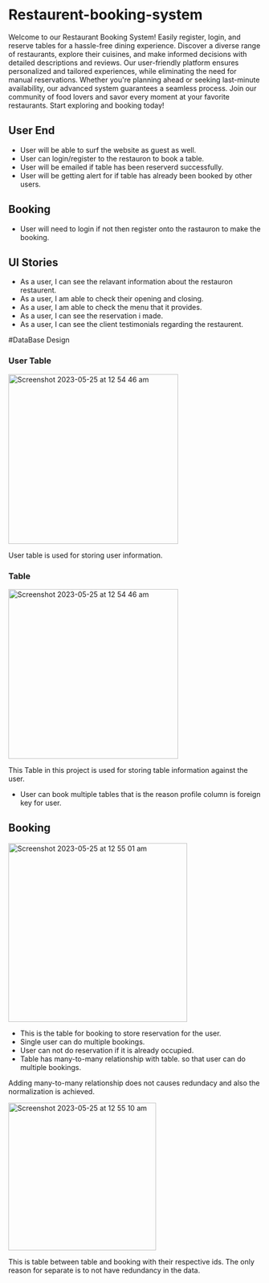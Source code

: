 # Restaurent-booking-system
Welcome to our Restaurant Booking System! Easily register, login, and reserve tables for a hassle-free dining experience. Discover a diverse range of restaurants, explore their cuisines, and make informed decisions with detailed descriptions and reviews. Our user-friendly platform ensures personalized and tailored experiences, while eliminating the need for manual reservations. Whether you're planning ahead or seeking last-minute availability, our advanced system guarantees a seamless process. Join our community of food lovers and savor every moment at your favorite restaurants. Start exploring and booking today!
## User End
* User will be able to surf the website as guest as well.
* User can login/register to the restauron to book a table.
* User will be emailed if table has been reserverd successfully.
* User will be getting alert for if table has already been booked by other users.
## Booking 
* User will need to login if not then register onto the rastauron to make the booking.
## UI Stories
* As a user, I can see the relavant information about the restauron restaurent.
* As a user, I am able to check their opening and closing.
* As a user, I am able to check the menu that it provides.
* As a user, I can see the reservation i made.
* As a user, I can see the client testimonials regarding the restaurent.

#DataBase Design
### User Table
<img width="338" alt="Screenshot 2023-05-25 at 12 54 46 am" src="https://github.com/saifhosari/Restaurent-booking-system/assets/88719461/4cf7dc8a-8796-4142-8434-c78bdc16c46e">

User table is used for storing user information.

### Table 
<img width="338" alt="Screenshot 2023-05-25 at 12 54 46 am" src="https://github.com/saifhosari/Restaurent-booking-system/assets/88719461/235b8ab3-1467-434b-805c-e356fac7be00">

This Table in this project is used for storing table information against the user.
* User can book multiple tables that is the reason profile column is foreign key for user.
## Booking 
<img width="356" alt="Screenshot 2023-05-25 at 12 55 01 am" src="https://github.com/saifhosari/Restaurent-booking-system/assets/88719461/52ba78db-c8f1-4c3e-91ec-bd4d22cd865e">

* This is the table for booking to store reservation for the user.
* Single user can do multiple bookings. 
* User can not do reservation if it is already occupied.
* Table has many-to-many relationship with table. so that user can do multiple bookings.

Adding many-to-many relationship does not causes redundacy and also the normalization is achieved.

<img width="294" alt="Screenshot 2023-05-25 at 12 55 10 am" src="https://github.com/saifhosari/Restaurent-booking-system/assets/88719461/5033a1db-d5fa-46cd-985f-d0d847004818">

This is table between table and booking with their respective ids. The only reason for separate is to not have redundancy in the data.


